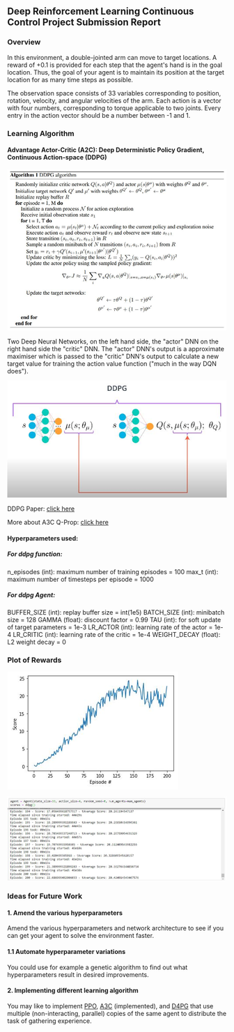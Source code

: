[//]: # (Image References)

[image1]: images/ddpg-algorithm.JPG "A2C DDPG"
[image2]: images/ddpg-algorithm-intuition.JPG "A2C DDPG INTUITIVE"
[image3]: images/plot.JPG "plot"
[image4]: images/score.JPG "plot of rewards per episode"

## Deep Reinforcement Learning Continuous Control Project Submission Report

### Overview

In this environment, a double-jointed arm can move to target locations. A reward of +0.1 is provided for each step that the agent's hand is in the goal location. Thus, the goal of your agent is to maintain its position at the target location for as many time steps as possible.

The observation space consists of 33 variables corresponding to position, rotation, velocity, and angular velocities of the arm. Each action is a vector with four numbers, corresponding to torque applicable to two joints. Every entry in the action vector should be a number between -1 and 1.

### Learning Algorithm

#### Advantage Actor-Critic (A2C): Deep Deterministic Policy Gradient, Continuous Action-space (DDPG)

![A2C DDPG][image1]

Two Deep Neural Networks, on the left hand side, the "actor" DNN on the right hand side the "critic" DNN.
The "actor" DNN's output is a approximate maximiser which is passed to the "critic" DNN's output to calculate a new target value for training the action value function ("much in the way DQN does").

![A2C DDPG INTUITIVE][image2]

DDPG Paper:
[click here](https://arxiv.org/abs/1509.02971)

More about A3C Q-Prop:
[click here](https://arxiv.org/abs/1611.02247)

#### Hyperparameters used:

##### For ddpg function:
n_episodes (int): maximum number of training episodes = 100
max_t (int): maximum number of timesteps per episode = 1000

##### For ddpg Agent:
BUFFER_SIZE (int): replay buffer size = int(1e5)
BATCH_SIZE (int): minibatch size = 128
GAMMA (float): discount factor = 0.99
TAU (int): for soft update of target parameters = 1e-3
LR_ACTOR (int): learning rate of the actor = 1e-4
LR_CRITIC (int): learning rate of the critic = 1e-4
WEIGHT_DECAY (float): L2 weight decay = 0

### Plot of Rewards

![plot][image3]

![plot of rewards per episode][image4]

### Ideas for Future Work

#### 1. Amend the various hyperparameters
Amend the various hyperparameters and network architecture to see if you can get your agent to solve the environment faster.

#### 1.1 Automate hyperparameter variations
You could use for example a genetic algorithm to find out what hyperparameters result in desired improvements.

#### 2. Implementing different learning algorithm
You may like to implement [PPO](https://arxiv.org/pdf/1707.06347.pdf), [A3C](https://arxiv.org/pdf/1602.01783.pdf) (implemented), and [D4PG](https://openreview.net/pdf?id=SyZipzbCb) that use multiple (non-interacting, parallel) copies of the same agent to distribute the task of gathering experience.
